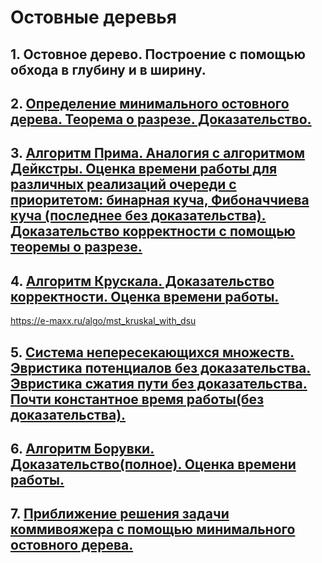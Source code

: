 # Остовные деревья
## 1. Остовное дерево. Построение с помощью обхода в глубину и в ширину.
## 2. [Определение минимального остовного дерева. Теорема о разрезе. Доказательство.](https://neerc.ifmo.ru/wiki/index.php?title=%D0%9E%D1%81%D1%82%D0%BE%D0%B2%D0%BD%D1%8B%D0%B5_%D0%B4%D0%B5%D1%80%D0%B5%D0%B2%D1%8C%D1%8F:_%D0%BE%D0%BF%D1%80%D0%B5%D0%B4%D0%B5%D0%BB%D0%B5%D0%BD%D0%B8%D1%8F,_%D0%BB%D0%B5%D0%BC%D0%BC%D0%B0_%D0%BE_%D0%B1%D0%B5%D0%B7%D0%BE%D0%BF%D0%B0%D1%81%D0%BD%D0%BE%D0%BC_%D1%80%D0%B5%D0%B1%D1%80%D0%B5)
## 3. [Алгоритм Прима. Аналогия с алгоритмом Дейкстры. Оценка времени работы для различных реализаций очереди с приоритетом: бинарная куча, Фибоначчиева куча (последнее без доказательства). Доказательство корректности с помощью теоремы о разрезе.](https://e-maxx.ru/algo/mst_prim)
## 4. [Алгоритм Крускала. Доказательство корректности. Оценка времени работы.](https://e-maxx.ru/algo/mst_kruskal)  
https://e-maxx.ru/algo/mst_kruskal_with_dsu
## 5. [Система непересекающихся множеств. Эвристика потенциалов без доказательства. Эвристика сжатия пути без доказательства. Почти константное время работы(без доказательства).](https://e-maxx.ru/algo/dsu)
## 6. [Алгоритм Борувки. Доказательство(полное). Оценка времени работы.](https://neerc.ifmo.ru/wiki/index.php?title=%D0%90%D0%BB%D0%B3%D0%BE%D1%80%D0%B8%D1%82%D0%BC_%D0%91%D0%BE%D1%80%D1%83%D0%B2%D0%BA%D0%B8)
## 7. [Приближение решения задачи коммивояжера с помощью минимального остовного дерева.](https://pco.iis.nsk.su/wega/index.php/%D0%9C%D0%B5%D1%82%D1%80%D0%B8%D1%87%D0%B5%D1%81%D0%BA%D0%B0%D1%8F_%D0%B7%D0%B0%D0%B4%D0%B0%D1%87%D0%B0_%D0%BA%D0%BE%D0%BC%D0%BC%D0%B8%D0%B2%D0%BE%D1%8F%D0%B6%D0%B5%D1%80%D0%B0)
